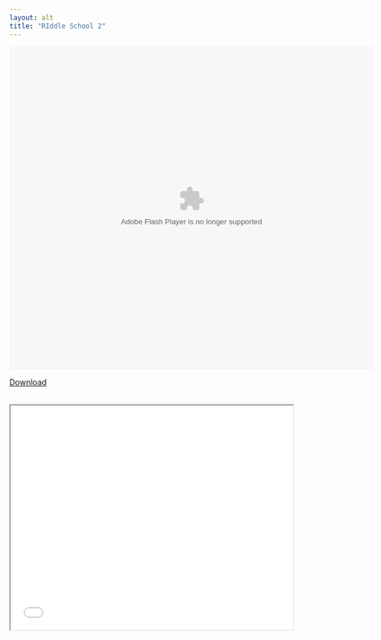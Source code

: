 ```yaml
---
layout: alt
title: "RIddle School 2"
---
```

<div class="row justify-content-md-center">
    <div class="col">
        <object width="100" height="100">
            <embed src="Riddle_School_2.swf" flashvars="" base="" quality="high" allowscriptaccess="always" allowfullscreen="true" bgcolor="" wmode="window" width="650" height="575" type="application/x-shockwave-flash" pluginspage="http://www.macromedia.com/go/getflashplayer">
        </object>
    </div>
</div>

<a href="Riddle_School_.swf" download class="btn btn-outline-dark">Download</a>
<br>
<br>
<iframe width="100%" height="400" src="../../../more/footer"></iframe>
